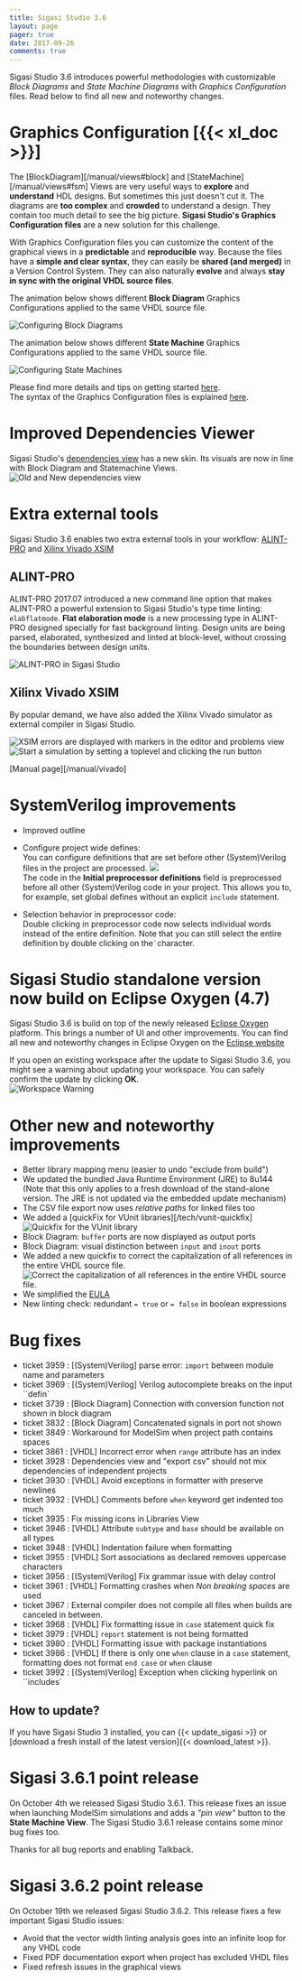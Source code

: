 ```yaml
---
title: Sigasi Studio 3.6
layout: page
pager: true
date: 2017-09-26
comments: true
---
```

Sigasi Studio 3.6 introduces powerful methodologies with customizable *Block Diagrams* and *State Machine Diagrams* with *Graphics Configuration* files.
Read below to find all new and noteworthy changes.

# Graphics Configuration \[{{< xl_doc >}}]

The [BlockDiagram][/manual/views#block] and [StateMachine][/manual/views#fsm] Views are very useful ways to **explore** and **understand** HDL designs. But sometimes this just doesn't cut it. The diagrams are **too complex** and **crowded** to understand a design. They contain too much detail to see the big picture.
**Sigasi Studio's Graphics Configuration files** are a new solution for this challenge.

With Graphics Configuration files you can customize the content of the graphical views in a **predictable** and **reproducible** way. Because the files have a **simple and clear syntax**, they can easily be **shared (and merged)** in a Version Control System. They can also naturally **evolve** and always **stay in sync with the original VHDL source files**.

The animation below shows different **Block Diagram** Graphics Configurations applied to the same VHDL source file.

![Configuring Block Diagrams](/releasenotes/3.6/blockdiagramslider/block_diagram.gif)

The animation below shows different **State Machine** Graphics Configurations applied to the same VHDL source file.

![Configuring State Machines](/releasenotes/3.6/statemachineslider/state_machine.gif)

Please find more details and tips on getting started [here](/tech/using-graphics-configuration).  
The syntax of the Graphics Configuration files is explained [here](/tech/graphics.ebnf).

# Improved Dependencies Viewer

Sigasi Studio's [dependencies view](/manual/views#dependencies) has a new skin. Its visuals are now in line with Block Diagram and Statemachine Views.  
![Old and New dependencies view](/releasenotes/3.6/dependencies_view.png)

# Extra external tools

Sigasi Studio 3.6 enables two extra external tools in your workflow: [ALINT-PRO](https://www.aldec.com/en/products/functional_verification/alint-pro) and [Xilinx Vivado XSIM](https://www.xilinx.com/products/design-tools/vivado/simulator.html)

## ALINT-PRO

ALINT-PRO 2017.07 introduced a new command line option that makes ALINT-PRO a powerful extension to Sigasi Studio's type time linting: `elabflatmode`.
**Flat elaboration mode** is a new processing type in ALINT-PRO designed specially for fast background linting. Design units are being parsed, elaborated, synthesized and linted at block-level, without crossing the boundaries between design units.

![ALINT-PRO in Sigasi Studio](/releasenotes/3.6/alint_pro.png)

## Xilinx Vivado XSIM

By popular demand, we have also added the Xilinx Vivado simulator as external compiler in Sigasi Studio.

![XSIM errors are displayed with markers in the editor and problems view](/releasenotes/3.6/xsim_compilation_error.png)
![Start a simulation by setting a toplevel and clicking the run button](/releasenotes/3.6/xsim_simulation.png)

[Manual page][/manual/vivado]

# SystemVerilog improvements

* Improved outline
* Configure project wide defines:  
You can configure definitions that are set before other (System)Verilog files in the project are processed.
![](/releasenotes/3.6/preprocessor_properties.png)  
The code in the **Initial preprocessor definitions** field is preprocessed before all other (System)Verilog code in your project. This allows you to, for example, set global defines without an explicit `include` statement.

* Selection behavior in preprocessor code:  
Double clicking in preprocessor code now selects individual words instead of the entire definition. Note that you can still select the entire definition by double clicking on the`` ` ``character.

# Sigasi Studio standalone version now build on Eclipse Oxygen (4.7)

Sigasi Studio 3.6 is build on top of the newly released [Eclipse Oxygen](https://eclipse.org/oxygen/) platform. This brings a number of UI and other improvements. You can find all new and noteworthy changes in Eclipse Oxygen on the [Eclipse website](http://www.eclipse.org/eclipse/news/4.7/)

If you open an existing workspace after the update to Sigasi Studio 3.6, you might see a warning about updating your workspace. You can safely confirm the update by clicking **OK**.  
![Workspace Warning](3.6/workspace_older_version_warning.png)

# Other new and noteworthy improvements

* Better library mapping menu (easier to undo "exclude from build")
* We updated the bundled Java Runtime Environment (JRE) to 8u144 (Note that this only applies to a fresh download of the stand-alone version. The JRE is not updated via the embedded update mechanism)
* The CSV file export now uses *relative paths* for linked files too
* We added a [quickFix for VUnit libraries][/tech/vunit-quickfix]
![Quickfix for the VUnit library](/tech/vunit/quickfix.png)
* Block Diagram: `buffer` ports are now displayed as output ports
* Block Diagram: visual distinction between `input` and `inout` ports
* We added a new quickfix to correct the capitalization of all references in the entire VHDL source file.  
![Correct the capitalization of all references in the entire VHDL source file.](/releasenotes/3.6/capitalization_all.png)
* We simplified the [EULA](/eula)
* New linting check: redundant `= true` or `= false` in boolean expressions

# Bug fixes

- ticket 3959 : \[(System)Verilog] parse error: `import` between module name and parameters
- ticket 3969 : \[(System)Verilog] Verilog autocomplete breaks on the input ``defin`
- ticket 3739 : \[Block Diagram] Connection with conversion function not shown in block diagram
- ticket 3832 : \[Block Diagram] Concatenated signals in port not shown
- ticket 3849 : Workaround for ModelSim when project path contains spaces
- ticket 3861 : \[VHDL] Incorrect error when `range` attribute has an index
- ticket 3928 : Dependencies view and "export csv" should not mix dependencies of independent projects
- ticket 3930 : \[VHDL] Avoid exceptions in formatter with preserve newlines
- ticket 3932 : \[VHDL] Comments before `when` keyword get indented too much
- ticket 3935 : Fix missing icons in Libraries View
- ticket 3946 : \[VHDL] Attribute `subtype` and `base` should be available on all types
- ticket 3948 : \[VHDL] Indentation failure when formatting
- ticket 3955 : \[VHDL] Sort associations as declared removes uppercase characters
- ticket 3956 : \[(System)Verilog] Fix grammar issue with delay control
- ticket 3961 : \[VHDL] Formatting crashes when *Non breaking spaces* are used
- ticket 3967 : External compiler does not compile all files when builds are canceled in between.
- ticket 3968 : \[VHDL] Fix formatting issue in `case` statement quick fix
- ticket 3979 : \[VHDL] `report` statement is not being formatted
- ticket 3980 : \[VHDL] Formatting issue with package instantiations
- ticket 3986 : \[VHDL] If there is only one `when` clause in a `case` statement, formatting does not format `end case` or `when` clause
- ticket 3992 : \[(System)Verilog] Exception when clicking hyperlink on ``includes`

## How to update?

If you have Sigasi Studio 3 installed, you can {{< update_sigasi >}} or [download a fresh install of the latest version]{{< download_latest >}}.

# Sigasi 3.6.1 point release

On October 4th we released Sigasi Studio 3.6.1. This release fixes an issue when launching ModelSim simulations and adds a *"pin view"* button to the **State Machine View**. The Sigasi Studio 3.6.1 release contains some minor bug fixes too.

Thanks for all bug reports and enabling Talkback.

# Sigasi 3.6.2 point release

On October 19th we released Sigasi Studio 3.6.2. This release fixes a few important Sigasi Studio issues:

* Avoid that the vector width linting analysis goes into an infinite loop for any VHDL code
* Fixed PDF documentation export when project has excluded VHDL files
* Fixed refresh issues in the graphical views

 